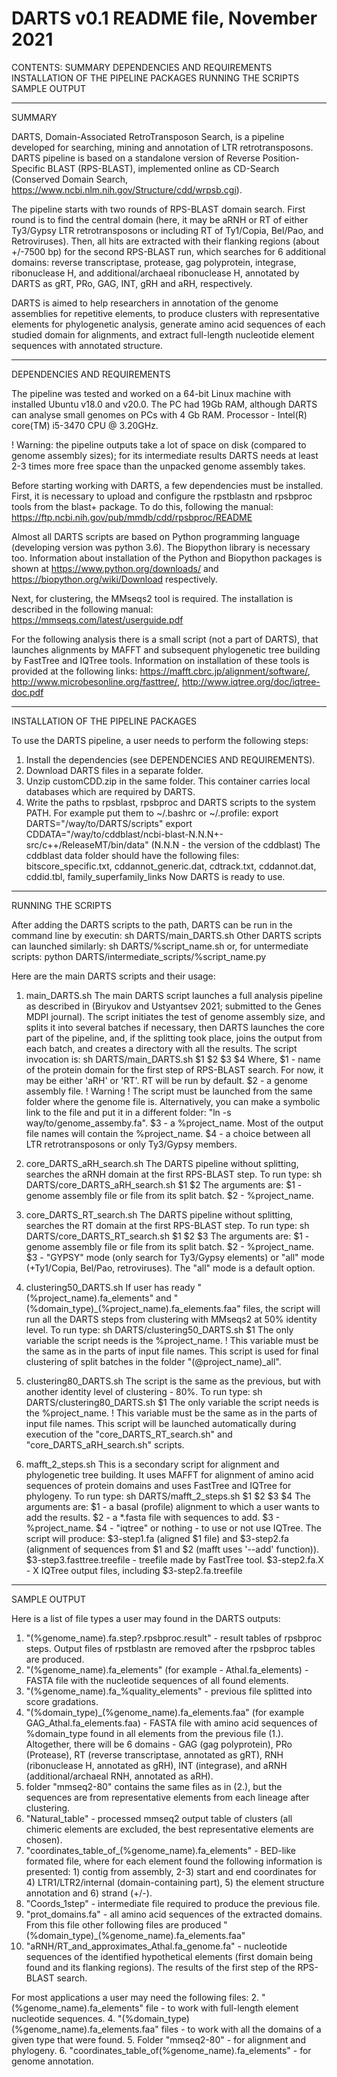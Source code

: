 DARTS v0.1 README file, November 2021
================================================================================

CONTENTS:
SUMMARY
DEPENDENCIES AND REQUIREMENTS
INSTALLATION OF THE PIPELINE PACKAGES
RUNNING THE SCRIPTS
SAMPLE OUTPUT

--------------------------------------------------------------------------------

SUMMARY

DARTS, Domain-Associated RetroTransposon Search, is a pipeline developed for searching, mining and annotation of LTR retrotransposons. DARTS pipeline is based on a standalone version of Reverse Position-Specific BLAST (RPS-BLAST), implemented online as CD-Search (Conserved Domain Search, https://www.ncbi.nlm.nih.gov/Structure/cdd/wrpsb.cgi). 

The pipeline starts with two rounds of RPS-BLAST domain search. First round is to find the central domain (here, it may be aRNH or RT of either Ty3/Gypsy LTR retrotransposons or including RT of Ty1/Copia, Bel/Pao, and Retroviruses). Then, all hits are extracted with their flanking regions (about +/-7500 bp) for the second RPS-BLAST run, which searches for 6 additional domains: reverse transcriptase, protease, gag polyprotein, integrase, ribonuclease H, and additional/archaeal ribonuclease H, annotated by DARTS as gRT, PRo, GAG, INT, gRH and aRH, respectively. 

DARTS is aimed to help researchers in annotation of the genome assemblies for repetitive elements, to produce clusters with representative elements for phylogenetic analysis, generate amino acid sequences of each studied domain for alignments, and extract full-length nucleotide element sequences with annotated structure.

--------------------------------------------------------------------------------

DEPENDENCIES AND REQUIREMENTS

The pipeline was tested and worked on a 64-bit Linux machine with installed Ubuntu v18.0 and v20.0. The PC had 19Gb RAM, although DARTS can analyse small genomes on PCs with 4 Gb RAM. Processor - Intel(R) core(TM) i5-3470 CPU @ 3.20GHz. 

! Warning: the pipeline outputs take a lot of space on disk (compared to genome assembly sizes); for its intermediate results DARTS needs at least 2-3 times more free space than the unpacked genome assembly takes.

Before starting working with DARTS, a few dependencies must be installed. First, it is necessary to upload and configure the rpstblastn and rpsbproc tools from the blast+ package. To do this, following the manual: https://ftp.ncbi.nih.gov/pub/mmdb/cdd/rpsbproc/README

Almost all DARTS scripts are based on Python programming language (developing version was python 3.6). The Biopython library is necessary too. Information about installation of the Python and Biopython packages is shown at https://www.python.org/downloads/ and https://biopython.org/wiki/Download respectively.

Next, for clustering, the MMseqs2 tool is required. The installation is described in the following manual: https://mmseqs.com/latest/userguide.pdf

For the following analysis there is a small script (not a part of DARTS), that launches alignments by MAFFT and subsequent phylogenetic tree building by FastTree and IQTree tools. Information on installation of these tools is provided at the following links: https://mafft.cbrc.jp/alignment/software/, http://www.microbesonline.org/fasttree/, http://www.iqtree.org/doc/iqtree-doc.pdf

--------------------------------------------------------------------------------

INSTALLATION OF THE PIPELINE PACKAGES

To use the DARTS pipeline, a user needs to perform the following steps:
1. Install the dependencies (see DEPENDENCIES AND REQUIREMENTS).
2. Download DARTS files in a separate folder.
3. Unzip customCDD.zip in the same folder. This container carries local databases which are required by DARTS.
4. Write the paths to rpsblast, rpsbproc and DARTS scripts to the system PATH. For example put them to ~/.bashrc or ~/.profile:
   export DARTS="/way/to/DARTS/scripts" 
   export CDDATA="/way/to/cddblast/ncbi-blast-N.N.N+-src/c++/ReleaseMT/bin/data" (N.N.N - the version of the cddblast)
The cddblast data folder should have the following files: bitscore_specific.txt, cddannot_generic.dat, cdtrack.txt, cddannot.dat, cddid.tbl, family_superfamily_links
Now DARTS is ready to use.

--------------------------------------------------------------------------------

RUNNING THE SCRIPTS

After adding the DARTS scripts to the path, DARTS can be run in the command line by executin:
  sh DARTS/main_DARTS.sh
Other DARTS scripts can launched similarly: 
  sh DARTS/%script_name.sh
or, for untermediate scripts:
  python DARTS/intermediate_scripts/%script_name.py 

Here are the main DARTS scripts and their usage:
1. main_DARTS.sh
The main DARTS script launches a full analysis pipeline as described in (Biryukov and Ustyantsev 2021; submitted to the Genes MDPI journal).  The script initiates the test of genome assembly size, and splits it into several batches if necessary, then DARTS launches the core part of the pipeline, and, if the splitting took place, joins the output from each batch, and creates a directory with all the results. The script invocation is:
  sh DARTS/main_DARTS.sh $1 $2 $3 $4
Where, $1 - name of the protein domain for the first step of RPS-BLAST search. For now, it may be either 'aRH' or 'RT'. RT will be run by default.
$2 - a genome assembly file. ! Warning ! The script must be launched from the same folder where the genome file is. Alternatively, you can make a symbolic link to the file and put it in a different folder: "ln -s way/to/genome_assemby.fa".
$3 - a %project_name. Most of the output file names will contain the %project_name.
$4 - a choice between all LTR retrotransposons or only Ty3/Gypsy members.

2. core_DARTS_aRH_search.sh
The DARTS pipeline without splitting, searches the aRNH domain at the first RPS-BLAST step. To run type:
  sh DARTS/core_DARTS_aRH_search.sh $1 $2
The arguments are: $1 - genome assembly file or file from its split batch. $2 - %project_name.

3. core_DARTS_RT_search.sh
The DARTS pipeline without splitting, searches the RT domain at the first RPS-BLAST step. To run type:
  sh DARTS/core_DARTS_RT_search.sh $1 $2 $3
The arguments are: $1 - genome assembly file or file from its split batch. $2 - %project_name. $3 - "GYPSY" mode (only search for Ty3/Gypsy elements) or "all" mode (+Ty1/Copia, Bel/Pao, retroviruses). The "all" mode is a default option.

4. clustering50_DARTS.sh
If user has ready "(%project_name).fa_elements" and "(%domain_type)_(%project_name).fa_elements.faa" files, the script will run all the DARTS steps from clustering with MMseqs2 at 50% identity level. To run type:
  sh DARTS/clustering50_DARTS.sh $1
The only variable the script needs is the %project_name. ! This variable must be the same as in the parts of input file names.
This script is used for final clustering of split batches in the folder "(@project_name)_all".

5. clustering80_DARTS.sh
The script is the same as the previous, but with another identity level of clustering - 80%. To run type:
  sh DARTS/clustering80_DARTS.sh $1
The only variable the script needs is the %project_name. ! This variable must be the same as in the parts of input file names. This script will be launched automatically during execution of the "core_DARTS_RT_search.sh" and "core_DARTS_aRH_search.sh" scripts.

6. mafft_2_steps.sh
This is a secondary script for alignment and phylogenetic tree building. It uses MAFFT for alignment of amino acid sequences of protein domains and uses FastTree and IQTree for phylogeny. To run type:
  sh DARTS/mafft_2_steps.sh $1 $2 $3 $4
The arguments are: $1 - a basal (profile) alignment to which a user wants to add the results. $2 - a *.fasta file with sequences to add. $3 - %project_name. $4 - "iqtree" or nothing - to use or not use IQTree.
The script will produce: $3-step1.fa (aligned $1 file) and  $3-step2.fa (alignment of sequences from $1 and $2 (mafft uses '--add' function)). $3-step3.fasttree.treefile - treefile made by FastTree tool. $3-step2.fa.X - X IQTree output files, including $3-step2.fa.treefile

--------------------------------------------------------------------------------

SAMPLE OUTPUT

Here is a list of file types a user may found in the DARTS outputs:
1. "(%genome_name).fa.step?.rpsbproc.result" - result tables of rpsbproc steps. Output files of rpstblastn are removed after the rpsbproc tables are produced.
2. "(%genome_name).fa_elements" (for example - Athal.fa_elements) - FASTA file with the nucleotide sequences of all found elements.
3. "(%genome_name).fa_%quality_elements" - previous file splitted into score gradations.
4. "(%domain_type)_(%genome_name).fa_elements.faa" (for example GAG_Athal.fa_elements.faa) - FASTA file with amino acid sequences of %domain_type found in all elements from the    previous file (1.). Altogether, there will be 6 domains - GAG (gag polyprotein), PRo (Protease), RT (reverse transcriptase, annotated as gRT), RNH (ribonuclease H, annotated    as gRH), INT (integrase), and aRNH (additional/archaeal RNH, annotated as aRH).
4. folder "mmseq2-80" contains the same files as in (2.), but the sequences are from representative elements from each lineage after clustering.
5. "Natural_table" - processed mmseq2 output table of clusters (all chimeric elements are excluded, the best representative elements are chosen).
6. "coordinates_table_of_(%genome_name).fa_elements" - BED-like formated file, where for each element found the following information is presented: 1) contig from assembly, 2-3)    start and end coordinates for 4) LTR1/LTR2/internal (domain-containing part), 5) the element structure annotation and 6) strand (+/-).
7. "Coords_1step" - intermediate file required to produce the previous file.
8. "prot_domains.fa" - all amino acid sequences of the extracted domains. From this file other following files are produced "(%domain_type)_(%genome_name).fa_elements.faa"
9. "aRNH/RT_and_approximates_Athal.fa_genome.fa" - nucleotide sequences of the identified hypothetical elements (first domain being found and its flanking regions). The results    of the first step of the RPS-BLAST search.

For most applications a user may need the following files: 2. "(%genome_name).fa_elements" file - to work with full-length element nucleotide sequences. 4. "(%domain_type)(%genome_name).fa_elements.faa" files - to work with all the domains of a given type that were found. 5. Folder "mmseq2-80" - for alignment and phylogeny. 6. "coordinates_table_of(%genome_name).fa_elements" - for genome annotation.

